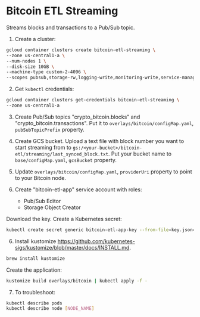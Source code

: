 # Bitcoin ETL Streaming

Streams blocks and transactions to a Pub/Sub topic.

1. Create a cluster:

```bash
gcloud container clusters create bitcoin-etl-streaming \
--zone us-central1-a \
--num-nodes 1 \
--disk-size 10GB \
--machine-type custom-2-4096 \
--scopes pubsub,storage-rw,logging-write,monitoring-write,service-management,service-control,trace
```

2. Get `kubectl` credentials:

```bash
gcloud container clusters get-credentials bitcoin-etl-streaming \
--zone us-central1-a
```

3. Create Pub/Sub topics "crypto_bitcoin.blocks" and "crypto_bitcoin.transactions". 
Put it to `overlays/bitcoin/configMap.yaml`, `pubSubTopicPrefix` property.

4. Create GCS bucket. Upload a text file with block number you want to start streaming from to 
`gs:/<your-bucket>/bitcoin-etl/streaming/last_synced_block.txt`.
Put your bucket name to `base/configMap.yaml`, `gcsBucket` property.

5. Update `overlays/bitcoin/configMap.yaml`, `providerUri` property to point to your Bitcoin node.

5. Create "bitcoin-etl-app" service account with roles:
    - Pub/Sub Editor
    - Storage Object Creator

Download the key. Create a Kubernetes secret:

```bash
kubectl create secret generic bitcoin-etl-app-key --from-file=key.json=$HOME/Downloads/key.json
```

6. Install kustomize https://github.com/kubernetes-sigs/kustomize/blob/master/docs/INSTALL.md. 

```bash
brew install kustomize
```

Create the application:

```bash
kustomize build overlays/bitcoin | kubectl apply -f -
```

7. To troubleshoot:

```bash
kubectl describe pods
kubectl describe node [NODE_NAME]
```
